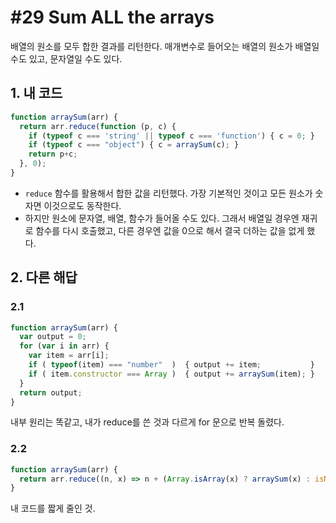 # #29 Sum ALL the arrays

배열의 원소를 모두 합한 결과를 리턴한다. 매개변수로 들어오는 배열의 원소가 배열일 수도 있고, 문자열일 수도 있다.

## 1. 내 코드

```js
function arraySum(arr) {
  return arr.reduce(function (p, c) {
    if (typeof c === 'string' || typeof c === 'function') { c = 0; }
    if (typeof c === "object") { c = arraySum(c); }
    return p+c;
  }, 0);
}
```

- `reduce` 함수를 활용해서 합한 값을 리턴했다. 가장 기본적인 것이고 모든 원소가 숫자면 이것으로도 동작한다.
- 하지만 원소에 문자열, 배열, 함수가 들어올 수도 있다. 그래서 배열일 경우엔 재귀로 함수를 다시 호출했고, 다른 경우엔 값을 0으로 해서 결국 더하는 값을 없게 했다.

## 2. 다른 해답

### 2.1

```js
function arraySum(arr) {
  var output = 0;
  for (var i in arr) {
    var item = arr[i];
    if ( typeof(item) === "number"  )  { output += item;           }
    if ( item.constructor === Array )  { output += arraySum(item); }
  }
  return output;
}
```

내부 원리는 똑같고, 내가 reduce를 쓴 것과 다르게 for 문으로 반복 돌렸다.

### 2.2

```js
function arraySum(arr) {
  return arr.reduce((n, x) => n + (Array.isArray(x) ? arraySum(x) : isNaN(x) ? 0 : x), 0)
}
```

내 코드를 짧게 줄인 것.
